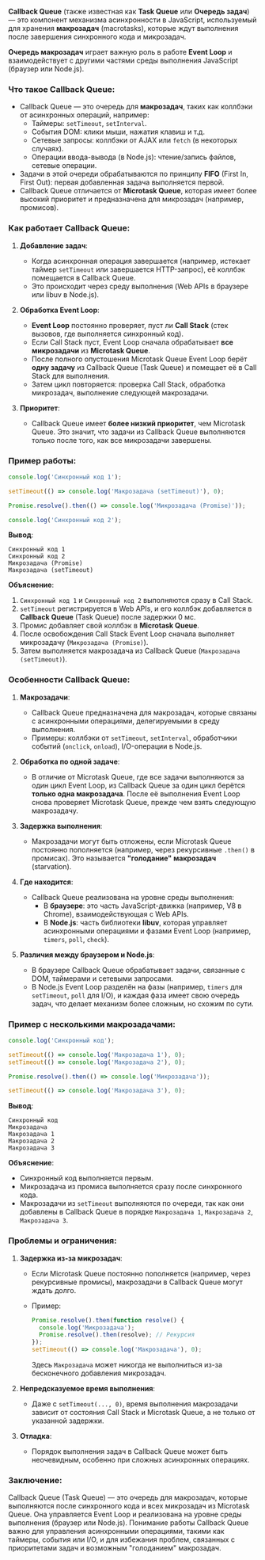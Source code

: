 **Callback Queue** (также известная как **Task Queue** или **Очередь задач**) — это компонент механизма асинхронности в JavaScript, используемый для хранения **макрозадач** (macrotasks), которые ждут выполнения после завершения синхронного кода и микрозадач. 

**Очередь макрозадач** играет важную роль в работе **Event Loop** и взаимодействует с другими частями среды выполнения JavaScript (браузер или Node.js).

### Что такое Callback Queue:

- Callback Queue — это очередь для **макрозадач**, таких как коллбэки от асинхронных операций, например:
  - Таймеры: `setTimeout`, `setInterval`.
  - События DOM: клики мыши, нажатия клавиш и т.д.
  - Сетевые запросы: коллбэки от AJAX или `fetch` (в некоторых случаях).
  - Операции ввода-вывода (в Node.js): чтение/запись файлов, сетевые операции.
- Задачи в этой очереди обрабатываются по принципу **FIFO** (First In, First Out): первая добавленная задача выполняется первой.
- Callback Queue отличается от **Microtask Queue**, которая имеет более высокий приоритет и предназначена для микрозадач (например, промисов).

### Как работает Callback Queue:

1. **Добавление задач**:
   - Когда асинхронная операция завершается (например, истекает таймер `setTimeout` или завершается HTTP-запрос), её коллбэк помещается в Callback Queue.
   - Это происходит через среду выполнения (Web APIs в браузере или libuv в Node.js).

2. **Обработка Event Loop**:
   - **Event Loop** постоянно проверяет, пуст ли **Call Stack** (стек вызовов, где выполняется синхронный код).
   - Если Call Stack пуст, Event Loop сначала обрабатывает **все микрозадачи** из **Microtask Queue**.
   - После полного опустошения Microtask Queue Event Loop берёт **одну задачу** из Callback Queue (Task Queue) и помещает её в Call Stack для выполнения.
   - Затем цикл повторяется: проверка Call Stack, обработка микрозадач, выполнение следующей макрозадачи.

3. **Приоритет**:
   - Callback Queue имеет **более низкий приоритет**, чем Microtask Queue. Это значит, что задачи из Callback Queue выполняются только после того, как все микрозадачи завершены.

### Пример работы:

```javascript
console.log('Синхронный код 1');

setTimeout(() => console.log('Макрозадача (setTimeout)'), 0);

Promise.resolve().then(() => console.log('Микрозадача (Promise)'));

console.log('Синхронный код 2');
```
**Вывод**:
```
Синхронный код 1
Синхронный код 2
Микрозадача (Promise)
Макрозадача (setTimeout)
```
**Объяснение**:
1. `Синхронный код 1` и `Синхронный код 2` выполняются сразу в Call Stack.
2. `setTimeout` регистрируется в Web APIs, и его коллбэк добавляется в **Callback Queue** (Task Queue) после задержки 0 мс.
3. Промис добавляет свой коллбэк в **Microtask Queue**.
4. После освобождения Call Stack Event Loop сначала выполняет микрозадачу (`Микрозадача (Promise)`).
5. Затем выполняется макрозадача из Callback Queue (`Макрозадача (setTimeout)`).

### Особенности Callback Queue:

1. **Макрозадачи**:
   - Callback Queue предназначена для макрозадач, которые связаны с асинхронными операциями, делегируемыми в среду выполнения.
   - Примеры: коллбэки от `setTimeout`, `setInterval`, обработчики событий (`onclick`, `onload`), I/O-операции в Node.js.

2. **Обработка по одной задаче**:
   - В отличие от Microtask Queue, где все задачи выполняются за один цикл Event Loop, из Callback Queue за один цикл берётся **только одна макрозадача**. После её выполнения Event Loop снова проверяет Microtask Queue, прежде чем взять следующую макрозадачу.

3. **Задержка выполнения**:
   - Макрозадачи могут быть отложены, если Microtask Queue постоянно пополняется (например, через рекурсивные `.then()` в промисах). Это называется **"голодание" макрозадач** (starvation).

4. **Где находится**:
   - Callback Queue реализована на уровне среды выполнения:
     - В **браузере**: это часть JavaScript-движка (например, V8 в Chrome), взаимодействующая с Web APIs.
     - В **Node.js**: часть библиотеки **libuv**, которая управляет асинхронными операциями и фазами Event Loop (например, `timers`, `poll`, `check`).

5. **Различия между браузером и Node.js**:
   - В браузере Callback Queue обрабатывает задачи, связанные с DOM, таймерами и сетевыми запросами.
   - В Node.js Event Loop разделён на фазы (например, `timers` для `setTimeout`, `poll` для I/O), и каждая фаза имеет свою очередь задач, что делает механизм более сложным, но схожим по сути.

### Пример с несколькими макрозадачами:

```javascript
console.log('Синхронный код');

setTimeout(() => console.log('Макрозадача 1'), 0);
setTimeout(() => console.log('Макрозадача 2'), 0);

Promise.resolve().then(() => console.log('Микрозадача'));

setTimeout(() => console.log('Макрозадача 3'), 0);
```
**Вывод**:
```
Синхронный код
Микрозадача
Макрозадача 1
Макрозадача 2
Макрозадача 3
```
**Объяснение**:
- Синхронный код выполняется первым.
- Микрозадача из промиса выполняется сразу после синхронного кода.
- Макрозадачи из `setTimeout` выполняются по очереди, так как они добавлены в Callback Queue в порядке `Макрозадача 1`, `Макрозадача 2`, `Макрозадача 3`.

### Проблемы и ограничения:

1. **Задержка из-за микрозадач**:
   - Если Microtask Queue постоянно пополняется (например, через рекурсивные промисы), макрозадачи в Callback Queue могут ждать долго.
   - Пример:

     ```javascript
     Promise.resolve().then(function resolve() {
       console.log('Микрозадача');
       Promise.resolve().then(resolve); // Рекурсия
     });
     setTimeout(() => console.log('Макрозадача'), 0);
     ```
     Здесь `Макрозадача` может никогда не выполниться из-за бесконечного добавления микрозадач.

2. **Непредсказуемое время выполнения**:
   - Даже с `setTimeout(..., 0)`, время выполнения макрозадачи зависит от состояния Call Stack и Microtask Queue, а не только от указанной задержки.

3. **Отладка**:
   - Порядок выполнения задач в Callback Queue может быть неочевидным, особенно при сложных асинхронных операциях.

### Заключение:

Callback Queue (Task Queue) — это очередь для макрозадач, которые выполняются после синхронного кода и всех микрозадач из Microtask Queue. Она управляется Event Loop и реализована на уровне среды выполнения (браузер или Node.js). Понимание работы Callback Queue важно для управления асинхронными операциями, такими как таймеры, события или I/O, и для избежания проблем, связанных с приоритетами задач и возможным "голоданием" макрозадач.